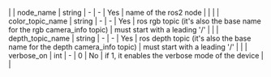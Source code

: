 | | node_name         | string  | -              |   -           | Yes                            | name of the ros2 node                                                      |                               |
| | color_topic_name  | string  |  -             |   -           | Yes                            | ros rgb topic (it's also the base name for the rgb camera_info topic)      | must start with a leading '/' |
| | depth_topic_name  | string  |  -             |   -           | Yes                            | ros depth topic (it's also the base name for the depth camera_info topic)  | must start with a leading '/' |
| | verbose_on        | int     | -              |   0           | No                             | if 1, it enables the verbose mode of the device                            |                               |
